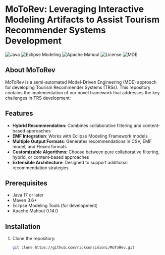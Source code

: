 # MoToRev: Leveraging Interactive Modeling Artifacts to Assist Tourism Recommender Systems Development

![Java](https://img.shields.io/badge/Java-17-blue)
![Eclipse Modeling](https://img.shields.io/badge/Eclipse_Modeling-EMF%2C_Epsilon-green)
![Apache Mahout](https://img.shields.io/badge/Apache_Mahout-0.14.0-orange)
![License](https://img.shields.io/badge/License-MIT-yellow)
![MDE](https://img.shields.io/badge/Approach-Model_Driven_Engineering-blueviolet)

## About MoToRev

MoToRev is a semi-automated Model-Driven Engineering (MDE) approach for developing Tourism Recommender Systems (TRSs). This repository contains the implementation of our novel framework that addresses the key challenges in TRS development:

## Features

- **Hybrid Recommendation**: Combines collaborative filtering and content-based approaches
- **EMF Integration**: Works with Eclipse Modeling Framework models
- **Multiple Output Formats**: Generates recommendations in CSV, EMF model, and Flexmi formats
- **Customizable Algorithms**: Choose between pure collaborative filtering, hybrid, or content-based approaches
- **Extensible Architecture**: Designed to support additional recommendation strategies

## Prerequisites

- Java 17 or later
- Maven 3.6+
- Eclipse Modeling Tools (for development)
- Apache Mahout 0.14.0

## Installation

1. Clone the repository:
   ```bash
   git clone https://github.com/ricksonsimioni/MoToRev.git
